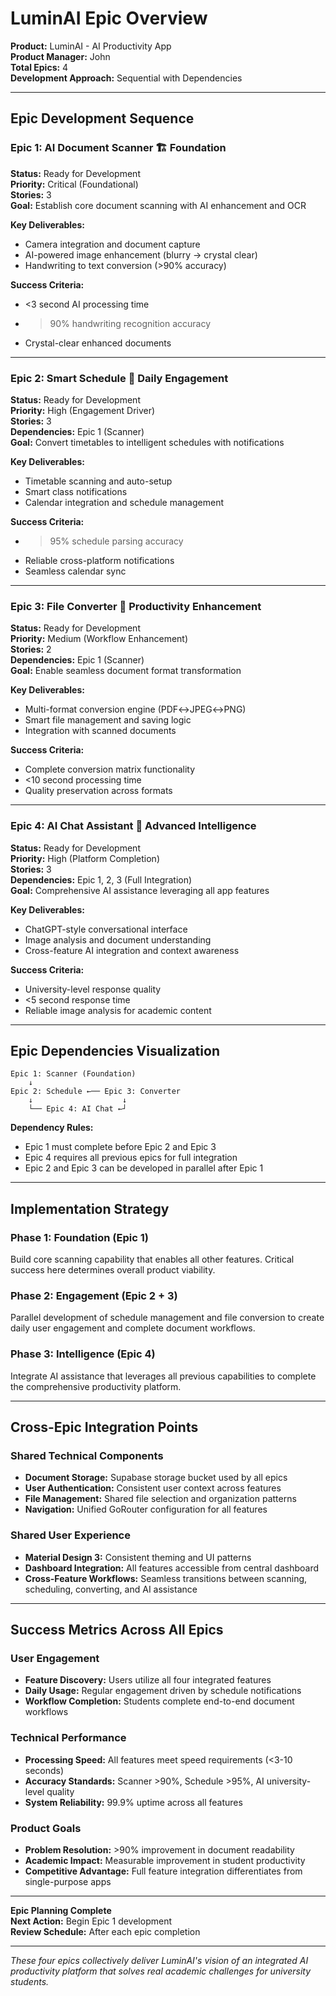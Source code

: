 # LuminAI Epic Overview

**Product:** LuminAI - AI Productivity App  
**Product Manager:** John  
**Total Epics:** 4  
**Development Approach:** Sequential with Dependencies  

---

## Epic Development Sequence

### Epic 1: AI Document Scanner 🏗️ Foundation
**Status:** Ready for Development  
**Priority:** Critical (Foundational)  
**Stories:** 3  
**Goal:** Establish core document scanning with AI enhancement and OCR

**Key Deliverables:**
- Camera integration and document capture
- AI-powered image enhancement (blurry → crystal clear)
- Handwriting to text conversion (>90% accuracy)

**Success Criteria:**
- <3 second AI processing time
- >90% handwriting recognition accuracy
- Crystal-clear enhanced documents

---

### Epic 2: Smart Schedule 📅 Daily Engagement
**Status:** Ready for Development  
**Priority:** High (Engagement Driver)  
**Stories:** 3  
**Dependencies:** Epic 1 (Scanner)  
**Goal:** Convert timetables to intelligent schedules with notifications

**Key Deliverables:**
- Timetable scanning and auto-setup
- Smart class notifications
- Calendar integration and schedule management

**Success Criteria:**
- >95% schedule parsing accuracy
- Reliable cross-platform notifications
- Seamless calendar sync

---

### Epic 3: File Converter 🔄 Productivity Enhancement
**Status:** Ready for Development  
**Priority:** Medium (Workflow Enhancement)  
**Stories:** 2  
**Dependencies:** Epic 1 (Scanner)  
**Goal:** Enable seamless document format transformation

**Key Deliverables:**
- Multi-format conversion engine (PDF↔JPEG↔PNG)
- Smart file management and saving logic
- Integration with scanned documents

**Success Criteria:**
- Complete conversion matrix functionality
- <10 second processing time
- Quality preservation across formats

---

### Epic 4: AI Chat Assistant 🤖 Advanced Intelligence
**Status:** Ready for Development  
**Priority:** High (Platform Completion)  
**Stories:** 3  
**Dependencies:** Epic 1, 2, 3 (Full Integration)  
**Goal:** Comprehensive AI assistance leveraging all app features

**Key Deliverables:**
- ChatGPT-style conversational interface
- Image analysis and document understanding
- Cross-feature AI integration and context awareness

**Success Criteria:**
- University-level response quality
- <5 second response time
- Reliable image analysis for academic content

---

## Epic Dependencies Visualization

```
Epic 1: Scanner (Foundation)
    ↓
Epic 2: Schedule ←── Epic 3: Converter
    ↓                    ↓
    └── Epic 4: AI Chat ←┘
```

**Dependency Rules:**
- Epic 1 must complete before Epic 2 and Epic 3
- Epic 4 requires all previous epics for full integration
- Epic 2 and Epic 3 can be developed in parallel after Epic 1

---

## Implementation Strategy

### Phase 1: Foundation (Epic 1)
Build core scanning capability that enables all other features. Critical success here determines overall product viability.

### Phase 2: Engagement (Epic 2 + 3)
Parallel development of schedule management and file conversion to create daily user engagement and complete document workflows.

### Phase 3: Intelligence (Epic 4)
Integrate AI assistance that leverages all previous capabilities to complete the comprehensive productivity platform.

---

## Cross-Epic Integration Points

### Shared Technical Components
- **Document Storage:** Supabase storage bucket used by all epics
- **User Authentication:** Consistent user context across features
- **File Management:** Shared file selection and organization patterns
- **Navigation:** Unified GoRouter configuration for all features

### Shared User Experience
- **Material Design 3:** Consistent theming and UI patterns
- **Dashboard Integration:** All features accessible from central dashboard
- **Cross-Feature Workflows:** Seamless transitions between scanning, scheduling, converting, and AI assistance

---

## Success Metrics Across All Epics

### User Engagement
- **Feature Discovery:** Users utilize all four integrated features
- **Daily Usage:** Regular engagement driven by schedule notifications
- **Workflow Completion:** Students complete end-to-end document workflows

### Technical Performance
- **Processing Speed:** All features meet speed requirements (<3-10 seconds)
- **Accuracy Standards:** Scanner >90%, Schedule >95%, AI university-level quality
- **System Reliability:** 99.9% uptime across all features

### Product Goals
- **Problem Resolution:** >90% improvement in document readability
- **Academic Impact:** Measurable improvement in student productivity
- **Competitive Advantage:** Full feature integration differentiates from single-purpose apps

---

**Epic Planning Complete**  
**Next Action:** Begin Epic 1 development  
**Review Schedule:** After each epic completion  

---

*These four epics collectively deliver LuminAI's vision of an integrated AI productivity platform that solves real academic challenges for university students.*